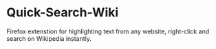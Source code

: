 # Quick-Search-Wiki
Firefox extenstion for highlighting text from any website, right-click and search on Wikipedia instantly.
